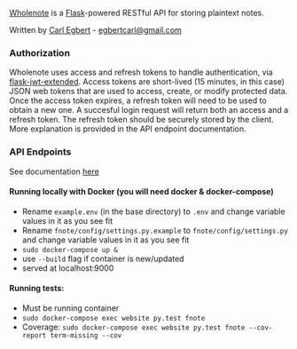 [Wholenote](https://wholenoteapp.com "Wholenote") is a [Flask](http://flask.pocoo.org "Flask")-powered RESTful API for storing plaintext notes.

Written by [Carl Egbert](http://www.carlegbert.com) - [egbertcarl@gmail.com](mailto:egbertcarl@gmail)


### Authorization

Wholenote uses access and refresh tokens to handle authentication, via [flask-jwt-extended](https://github.com/vimalloc/flask-jwt-extended).
Access tokens are short-lived (15 minutes, in this case) JSON web tokens that are used to access, create, or modify protected data.
Once the access token expires, a refresh token will need to be used to obtain a new one. A succesful login request will return both an access
and a refresh token. The refresh token should be securely stored by the client. More explanation is provided in the API endpoint documentation.

### API Endpoints

See documentation [here](API_ENDPOINTS.md)


#### Running locally with Docker (you will need docker & docker-compose)
* Rename `example.env` (in the base directory) to `.env` and change variable values in it as you see fit
* Rename `fnote/config/settings.py.example` to `fnote/config/settings.py` and change variable values in it as you see fit
* `sudo docker-compose up &`
* use `--build` flag if container is new/updated
* served at localhost:9000

#### Running tests:
* Must be running container
* `sudo docker-compose exec website py.test fnote`
* Coverage: `sudo docker-compose exec website py.test fnote --cov-report term-missing --cov`

